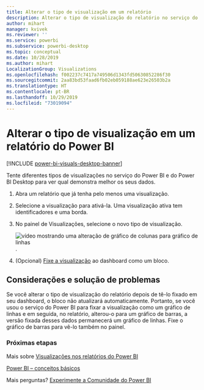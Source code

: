 ```yaml
---
title: Alterar o tipo de visualização em um relatório
description: Alterar o tipo de visualização do relatório no serviço do Power BI e do Power BI Desktop
author: mihart
manager: kvivek
ms.reviewer: ''
ms.service: powerbi
ms.subservice: powerbi-desktop
ms.topic: conceptual
ms.date: 10/28/2019
ms.author: mihart
LocalizationGroup: Visualizations
ms.openlocfilehash: f002237c7417a749506d1343fd50630852286f30
ms.sourcegitcommit: 2aa83bd53faad6fb02eb059188ae623e26503b2a
ms.translationtype: HT
ms.contentlocale: pt-BR
ms.lasthandoff: 10/29/2019
ms.locfileid: "73019094"
---
```

# <a name="change-the-type-of-visualization-in-a-power-bi-report"></a>Alterar o tipo de visualização em um relatório do Power BI

[!INCLUDE [power-bi-visuals-desktop-banner](../includes/power-bi-visuals-desktop-banner.md)]

Tente diferentes tipos de visualizações no serviço do Power BI e do Power BI Desktop para ver qual demonstra melhor os seus dados. 

1. Abra um relatório que já tenha pelo menos uma visualização.   
2. Selecione a visualização para ativá-la. Uma visualização ativa tem identificadores e uma borda.    
3. No painel de Visualizações, selecione o novo tipo de visualização. 
   
   ![vídeo mostrando uma alteração de gráfico de colunas para gráfico de linhas](media/power-bi-report-change-visualization-type/change-viz/change-viz.gif).
4. (Opcional) [Fixe a visualização](../service-dashboard-pin-tile-from-report.md) ao dashboard como um bloco. 

## <a name="considerations-and-troubleshooting"></a>Considerações e solução de problemas
Se você alterar o tipo de visualização do relatório depois de tê-lo fixado em seu dashboard, o bloco não atualizará automaticamente. Portanto, se você usou o serviço do Power BI para fixar a visualização como um gráfico de linhas e em seguida, no relatório, alterou-o para um gráfico de barras, a versão fixada desses dados permanecerá um gráfico de linhas. Fixe o gráfico de barras para vê-lo também no painel.

### <a name="next-steps"></a>Próximas etapas
Mais sobre [Visualizações nos relatórios do Power BI](power-bi-report-visualizations.md)

[Power BI – conceitos básicos](../consumer/end-user-basic-concepts.md)

Mais perguntas? [Experimente a Comunidade do Power BI](http://community.powerbi.com/)

